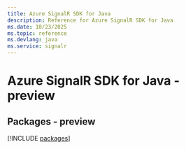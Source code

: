 ```yaml
---
title: Azure SignalR SDK for Java
description: Reference for Azure SignalR SDK for Java
ms.date: 10/23/2025
ms.topic: reference
ms.devlang: java
ms.service: signalr
---
```

# Azure SignalR SDK for Java - preview
## Packages - preview
[!INCLUDE [packages](signalr-index.md)]
